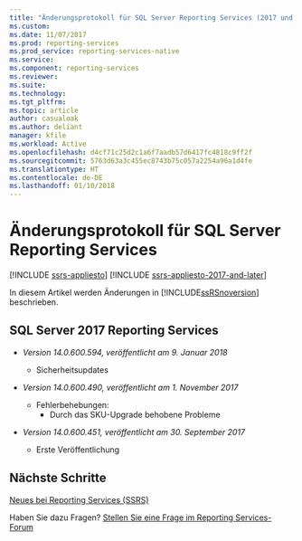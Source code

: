 ```yaml
---
title: "Änderungsprotokoll für SQL Server Reporting Services (2017 und höher) | Microsoft-Dokumentation"
ms.custom: 
ms.date: 11/07/2017
ms.prod: reporting-services
ms.prod_service: reporting-services-native
ms.service: 
ms.component: reporting-services
ms.reviewer: 
ms.suite: 
ms.technology: 
ms.tgt_pltfrm: 
ms.topic: article
author: casualoak
ms.author: deliant
manager: kfile
ms.workload: Active
ms.openlocfilehash: d4cf71c25d2c1a6f7aadb57d6417fc4818c9ff2f
ms.sourcegitcommit: 5763d63a3c455ec8743b75c057a2254a96a1d4fe
ms.translationtype: HT
ms.contentlocale: de-DE
ms.lasthandoff: 01/10/2018
---
```

# <a name="change-log-for-sql-server-reporting-services"></a>Änderungsprotokoll für SQL Server Reporting Services

[!INCLUDE [ssrs-appliesto](../includes/ssrs-appliesto.md)] [!INCLUDE [ssrs-appliesto-2017-and-later](../includes/ssrs-appliesto-2017-and-later.md)] 

In diesem Artikel werden Änderungen in [!INCLUDE[ssRSnoversion](../includes/ssrsnoversion-md.md)] beschrieben. 

## <a name="sql-server-2017-reporting-services"></a>SQL Server 2017 Reporting Services 
  - *Version 14.0.600.594, veröffentlicht am 9. Januar 2018*
    - Sicherheitsupdates

  - *Version 14.0.600.490, veröffentlicht am 1. November 2017* 
    - Fehlerbehebungen:
        - Durch das SKU-Upgrade behobene Probleme

  - *Version 14.0.600.451, veröffentlicht am 30. September 2017* 
    - Erste Veröffentlichung

## <a name="next-steps"></a>Nächste Schritte

[Neues bei Reporting Services (SSRS)](what-s-new-in-sql-server-reporting-services-ssrs.md)   

Haben Sie dazu Fragen? [Stellen Sie eine Frage im Reporting Services-Forum](http://go.microsoft.com/fwlink/?LinkId=620231)
